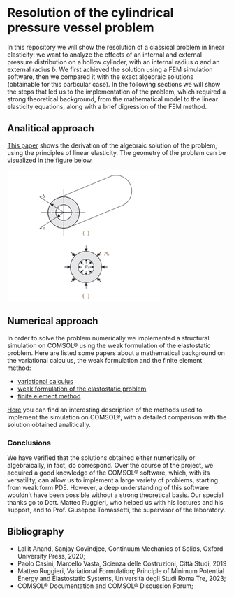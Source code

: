 # Resolution of the cylindrical pressure vessel problem

In this repository we will show the resolution of a classical problem in linear elasticity: we want to analyze the effects of an internal and external pressure distribution on a hollow cylinder, with an internal radius *a* and an external radius *b*.
We first achieved the solution using a FEM simulation software, then we compared it with the exact algebraic solutions (obtainable for this particular case). In the following sections we will show the steps that led us to the implementation of the problem, which required a strong theoretical background, from the mathematical model to the linear elasticity equations, along with a brief digression of the FEM method.

## Analitical approach

[This paper](https://github.com/marcomonte22/Pressure-vessel-COMSOLE-simulation/blob/35d51f33f89fdcc1593316fbc23df2cb0a73850e/analitical_solution.pdf) shows the derivation of the algebraic solution of the problem, using the principles of linear elasticity. 
The geometry of the problem can be visualized in the figure below. 

<img src = "cylinder pressure.png" alt = "pressure distribution and dimensions" width = "350">


## Numerical approach

In order to solve the problem numerically we implemented a structural simulation on COMSOL® using the weak formulation of the elastostatic problem. Here are listed some papers about a mathematical background on the variational calculus, the weak formulation and the finite element method:
* [variational calculus](https://github.com/marcomonte22/Pressure-vessel-COMSOLE-simulation/blob/cd715fedaba7105e907eb456e4e37c95c5a3c319/variational_calculus_background.pdf)
* [weak formulation of the elastostatic problem](https://github.com/marcomonte22/Pressure-vessel-COMSOLE-simulation/blob/cd715fedaba7105e907eb456e4e37c95c5a3c319/linear_elasticity.pdf)
* [finite element method](https://github.com/marcomonte22/Pressure-vessel-COMSOLE-simulation/blob/cd715fedaba7105e907eb456e4e37c95c5a3c319/fem_method.pdf)

[Here](https://github.com/marcomonte22/Pressure-vessel-COMSOLE-simulation/blob/09e062c9c0dc3ee07a961803ba0127ad8dc91d5a/comsole_implementation%20(1).pdf) you can find an interesting description of the methods used to implement the simulation on COMSOL®, with a detailed comparison with the solution obtained analitically.

### Conclusions

We have verified that the solutions obtained either numerically or algebraically, in
fact, do correspond. Over the course of the project, we acquired a good knowledge
of the COMSOL® software, which, with its versatility, can allow us to implement a
large variety of problems, starting from weak form PDE. However, a deep understanding 
of this software wouldn’t have been possible without a strong theoretical
basis. Our special thanks go to Dott. Matteo Ruggieri, who helped us with his
lectures and his support, and to Prof. Giuseppe Tomassetti, the supervisor of the
laboratory.

## Bibliography

* Lallit Anand, Sanjay Govindjee, Continuum Mechanics of Solids, Oxford University Press, 2020;
* Paolo Casini, Marcello Vasta, Scienza delle Costruzioni, Città Studi, 2019
* Matteo Ruggieri, Variational Formulation; Principle of Minimum Potential Energy and Elastostatic Systems, Università degli Studi Roma Tre, 2023;
* COMSOL® Documentation and COMSOL® Discussion Forum;





